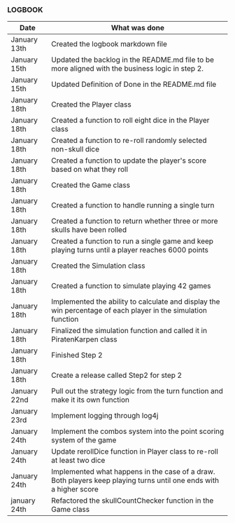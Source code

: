 ### LOGBOOK

| Date           | What was done                                                                                                      |
|----------------|--------------------------------------------------------------------------------------------------------------------|
| January 13th   | Created the logbook markdown file                                                                                  |
| January 15th   | Updated the backlog in the README.md file to be more aligned with the business logic in step 2.                    |
| January 15th   | Updated Definition of Done in the README.md file                                                                   |
| January 18th   | Created the Player class                                                                                           |
| January 18th   | Created a function to roll eight dice in the Player class                                                          |
| January 18th   | Created a function to re-roll randomly selected non-skull dice                                                     |
| January 18th   | Created a function to update the player's score based on what they roll                                            |
| January 18th   | Created the Game class                                                                                             |
| January 18th   | Created a function to handle running a single turn                                                                 |
| January 18th   | Created a function to return whether three or more skulls have been rolled                                         | 
| January 18th   | Created a function to run a single game and keep playing turns until a player reaches 6000 points                  |
| January 18th   | Created the Simulation class                                                                                       |
| January 18th   | Created a function to simulate playing 42 games                                                                    |
| January 18th   | Implemented the ability to calculate and display the win percentage of each player in the simulation function      |
| January 18th   | Finalized the simulation function and called it in PiratenKarpen class                                             |
| January 18th   | Finished Step 2                                                                                                    |
| January 18th   | Create a release called Step2 for step 2                                                                           |
| January 22nd   | Pull out the strategy logic from the turn function and make it its own function                                    |
| January 23rd   | Implement logging through log4j                                                                                    | 
| January 24th   | Implement the combos system into the point scoring system of the game                                              |
 | January 24th   | Update rerollDice function in Player class to re-roll at least two dice                                            |
| January 24th   | Implemented what happens in the case of a draw. Both players keep playing turns until one ends with a higher score |
| january 24th   | Refactored the skullCountChecker function in the Game class                                                        |

